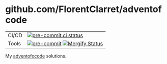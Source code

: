 # github.com/FlorentClarret/adventofcode

|       |                                                                                                                                                     |
| ----- | --------------------------------------------------------------------------------------------------------------------------------------------------- |
| CI/CD | [![pre-commit.ci status][pre-commit-ci-badge]][pre-commit-ci-result]                                                                                |
| Tools | [![pre-commit][pre-commit-badge]][pre-commit-badge] [![Mergify Status][mergify-badge]][mergify-website] |

My [adventofocode][adventofcode-website] solutions.

[adventofcode-website]: https://adventofcode.com/
[mergify-website]: https://mergify.com
[mergify-badge]: https://img.shields.io/endpoint.svg?url=https://api.mergify.com/v1/badges/FlorentClarret/adventofcode&style=flat
[pre-commit-ci-badge]: https://results.pre-commit.ci/badge/github/FlorentClarret/adventofcode/main.svg
[pre-commit-ci-result]: https://results.pre-commit.ci/latest/github/FlorentClarret/adventofcode/main
[pre-commit-badge]: https://img.shields.io/badge/pre--commit-enabled-brightgreen?logo=pre-commit